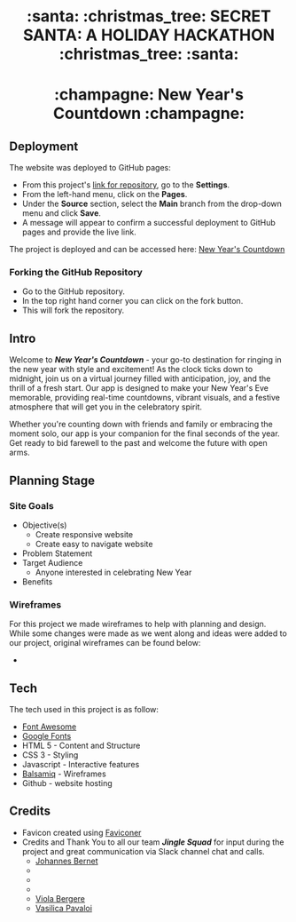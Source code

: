 <h1 align="center"><strong> :santa: :christmas_tree: SECRET SANTA: A HOLIDAY HACKATHON :christmas_tree: :santa:</strong></h1>

<h1 align="center"><strong> :champagne: New Year's Countdown :champagne: </strong></h1>

## **Deployment**

The website was deployed to GitHub pages:

- From this project's [link for repository](https://github.com/nacht-falter/new-years-countdown), go to the **Settings**.
- From the left-hand menu, click on the **Pages**.
- Under the **Source** section, select the **Main** branch from the drop-down menu and click **Save**.
- A message will appear to confirm a successful deployment to GitHub pages and provide the live link.

The project is deployed and can be accessed here: [New Year's Countdown]()

### Forking the GitHub Repository
- Go to the GitHub repository.
- In the top right hand corner you can click on the fork button.
- This will fork the repository.

## Intro
Welcome to ***New Year's Countdown*** -  your go-to destination for ringing in the new year with style and excitement! As the clock ticks down to midnight, join us on a virtual journey filled with anticipation, joy, and the thrill of a fresh start. Our app is designed to make your New Year's Eve memorable, providing real-time countdowns, vibrant visuals, and a festive atmosphere that will get you in the celebratory spirit.

Whether you're counting down with friends and family or embracing the moment solo, our app is your companion for the final seconds of the year. Get ready to bid farewell to the past and welcome the future with open arms.

## **Planning Stage**

### **Site Goals**

- Objective(s)
  - Create responsive website
  - Create easy to navigate website
- Problem Statement
- Target Audience
  - Anyone interested in celebrating New Year
- Benefits

### **Wireframes**

For this project we made wireframes to help with planning and design. While some changes were made as we went along and ideas were added to our project, original wireframes can be found below:

-

## Tech
The tech used in this project is as follow:
* [Font Awesome](https://fontawesome.com/)
* [Google Fonts](https://fonts.google.com/)
* HTML 5 - Content and Structure
* CSS 3 - Styling
* Javascript - Interactive features
* [Balsamiq](https://balsamiq.com/) - Wireframes
* Github - website hosting

## Credits

- Favicon created using [Faviconer](http://www.faviconer.com/)
- Credits and Thank You to all our team ***Jingle Squad*** for input during the project and great communication via Slack channel chat and calls.
  - [Johannes Bernet](https://github.com/nacht-falter)
  - []()
  - []()
  - []()
  - [Viola Bergere](https://github.com/violaberg)
  - [Vasilica Pavaloi](https://github.com/Vasi012)